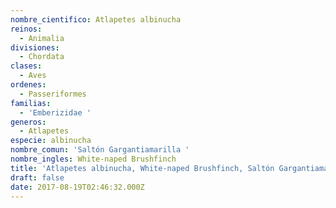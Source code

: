 ```yaml
---
nombre_cientifico: Atlapetes albinucha
reinos:
  - Animalia
divisiones:
  - Chordata
clases:
  - Aves
ordenes:
  - Passeriformes
familias:
  - 'Emberizidae '
generos:
  - Atlapetes
especie: albinucha
nombre_comun: 'Saltón Gargantiamarilla '
nombre_ingles: White-naped Brushfinch
title: 'Atlapetes albinucha, White-naped Brushfinch, Saltón Gargantiamarilla '
draft: false
date: 2017-08-19T02:46:32.000Z
---
```


